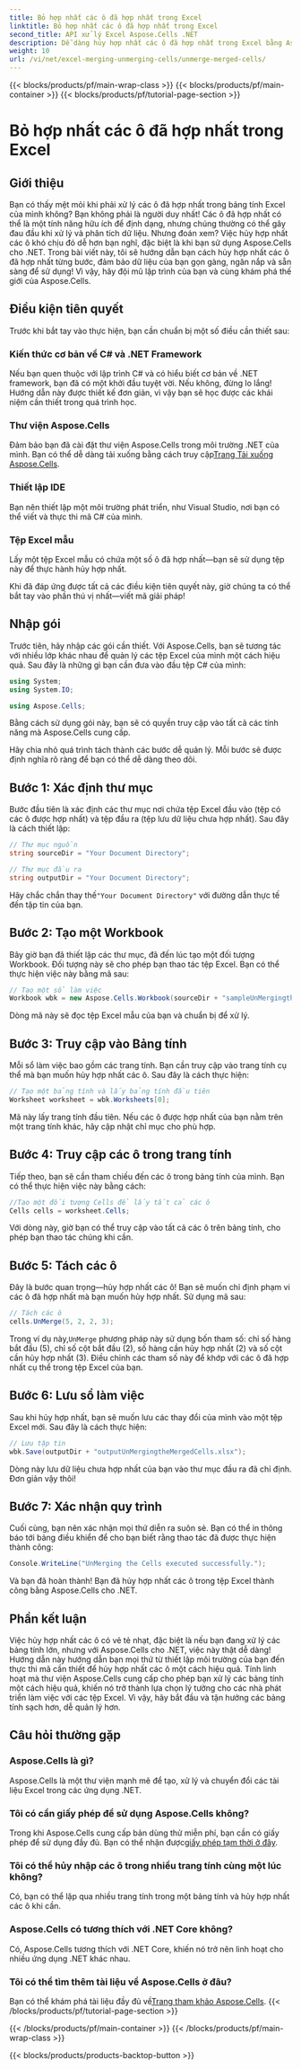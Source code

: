 ```yaml
---
title: Bỏ hợp nhất các ô đã hợp nhất trong Excel
linktitle: Bỏ hợp nhất các ô đã hợp nhất trong Excel
second_title: API xử lý Excel Aspose.Cells .NET
description: Dễ dàng hủy hợp nhất các ô đã hợp nhất trong Excel bằng Aspose.Cells cho .NET. Làm theo hướng dẫn từng bước của chúng tôi để tạo bảng tính tốt hơn.
weight: 10
url: /vi/net/excel-merging-unmerging-cells/unmerge-merged-cells/
---
```


{{< blocks/products/pf/main-wrap-class >}}
{{< blocks/products/pf/main-container >}}
{{< blocks/products/pf/tutorial-page-section >}}

# Bỏ hợp nhất các ô đã hợp nhất trong Excel

## Giới thiệu

Bạn có thấy mệt mỏi khi phải xử lý các ô đã hợp nhất trong bảng tính Excel của mình không? Bạn không phải là người duy nhất! Các ô đã hợp nhất có thể là một tính năng hữu ích để định dạng, nhưng chúng thường có thể gây đau đầu khi xử lý và phân tích dữ liệu. Nhưng đoán xem? Việc hủy hợp nhất các ô khó chịu đó dễ hơn bạn nghĩ, đặc biệt là khi bạn sử dụng Aspose.Cells cho .NET. Trong bài viết này, tôi sẽ hướng dẫn bạn cách hủy hợp nhất các ô đã hợp nhất từng bước, đảm bảo dữ liệu của bạn gọn gàng, ngăn nắp và sẵn sàng để sử dụng! Vì vậy, hãy đội mũ lập trình của bạn và cùng khám phá thế giới của Aspose.Cells.

## Điều kiện tiên quyết

Trước khi bắt tay vào thực hiện, bạn cần chuẩn bị một số điều cần thiết sau:

### Kiến thức cơ bản về C# và .NET Framework
Nếu bạn quen thuộc với lập trình C# và có hiểu biết cơ bản về .NET framework, bạn đã có một khởi đầu tuyệt vời. Nếu không, đừng lo lắng! Hướng dẫn này được thiết kế đơn giản, vì vậy bạn sẽ học được các khái niệm cần thiết trong quá trình học.

### Thư viện Aspose.Cells
Đảm bảo bạn đã cài đặt thư viện Aspose.Cells trong môi trường .NET của mình. Bạn có thể dễ dàng tải xuống bằng cách truy cập[Trang Tải xuống Aspose.Cells](https://releases.aspose.com/cells/net/).

### Thiết lập IDE
Bạn nên thiết lập một môi trường phát triển, như Visual Studio, nơi bạn có thể viết và thực thi mã C# của mình.

### Tệp Excel mẫu
Lấy một tệp Excel mẫu có chứa một số ô đã hợp nhất—bạn sẽ sử dụng tệp này để thực hành hủy hợp nhất.

Khi đã đáp ứng được tất cả các điều kiện tiên quyết này, giờ chúng ta có thể bắt tay vào phần thú vị nhất—viết mã giải pháp!

## Nhập gói

Trước tiên, hãy nhập các gói cần thiết. Với Aspose.Cells, bạn sẽ tương tác với nhiều lớp khác nhau để quản lý các tệp Excel của mình một cách hiệu quả. Sau đây là những gì bạn cần đưa vào đầu tệp C# của mình:

```csharp
using System;
using System.IO;

using Aspose.Cells;
```

Bằng cách sử dụng gói này, bạn sẽ có quyền truy cập vào tất cả các tính năng mà Aspose.Cells cung cấp.

Hãy chia nhỏ quá trình tách thành các bước dễ quản lý. Mỗi bước sẽ được định nghĩa rõ ràng để bạn có thể dễ dàng theo dõi.

## Bước 1: Xác định thư mục

Bước đầu tiên là xác định các thư mục nơi chứa tệp Excel đầu vào (tệp có các ô được hợp nhất) và tệp đầu ra (tệp lưu dữ liệu chưa hợp nhất). Sau đây là cách thiết lập:

```csharp
// Thư mục nguồn
string sourceDir = "Your Document Directory"; 

// Thư mục đầu ra
string outputDir = "Your Document Directory"; 
```

 Hãy chắc chắn thay thế`"Your Document Directory"` với đường dẫn thực tế đến tập tin của bạn.

## Bước 2: Tạo một Workbook

Bây giờ bạn đã thiết lập các thư mục, đã đến lúc tạo một đối tượng Workbook. Đối tượng này sẽ cho phép bạn thao tác tệp Excel. Bạn có thể thực hiện việc này bằng mã sau:

```csharp
// Tạo một sổ làm việc
Workbook wbk = new Aspose.Cells.Workbook(sourceDir + "sampleUnMergingtheMergedCells.xlsx");
```

Dòng mã này sẽ đọc tệp Excel mẫu của bạn và chuẩn bị để xử lý. 

## Bước 3: Truy cập vào Bảng tính

Mỗi sổ làm việc bao gồm các trang tính. Bạn cần truy cập vào trang tính cụ thể mà bạn muốn hủy hợp nhất các ô. Sau đây là cách thực hiện:

```csharp
// Tạo một bảng tính và lấy bảng tính đầu tiên
Worksheet worksheet = wbk.Worksheets[0];
```

Mã này lấy trang tính đầu tiên. Nếu các ô được hợp nhất của bạn nằm trên một trang tính khác, hãy cập nhật chỉ mục cho phù hợp.

## Bước 4: Truy cập các ô trong trang tính

Tiếp theo, bạn sẽ cần tham chiếu đến các ô trong bảng tính của mình. Bạn có thể thực hiện việc này bằng cách:

```csharp
//Tạo một đối tượng Cells để lấy tất cả các ô
Cells cells = worksheet.Cells;
```

Với dòng này, giờ bạn có thể truy cập vào tất cả các ô trên bảng tính, cho phép bạn thao tác chúng khi cần.

## Bước 5: Tách các ô

Đây là bước quan trọng—hủy hợp nhất các ô! Bạn sẽ muốn chỉ định phạm vi các ô đã hợp nhất mà bạn muốn hủy hợp nhất. Sử dụng mã sau:

```csharp
// Tách các ô
cells.UnMerge(5, 2, 2, 3);
```

 Trong ví dụ này,`UnMerge` phương pháp này sử dụng bốn tham số: chỉ số hàng bắt đầu (5), chỉ số cột bắt đầu (2), số hàng cần hủy hợp nhất (2) và số cột cần hủy hợp nhất (3). Điều chỉnh các tham số này để khớp với các ô đã hợp nhất cụ thể trong tệp Excel của bạn.

## Bước 6: Lưu sổ làm việc

Sau khi hủy hợp nhất, bạn sẽ muốn lưu các thay đổi của mình vào một tệp Excel mới. Sau đây là cách thực hiện:

```csharp
// Lưu tập tin
wbk.Save(outputDir + "outputUnMergingtheMergedCells.xlsx");
```

Dòng này lưu dữ liệu chưa hợp nhất của bạn vào thư mục đầu ra đã chỉ định. Đơn giản vậy thôi!

## Bước 7: Xác nhận quy trình

Cuối cùng, bạn nên xác nhận mọi thứ diễn ra suôn sẻ. Bạn có thể in thông báo tới bảng điều khiển để cho bạn biết rằng thao tác đã được thực hiện thành công:

```csharp
Console.WriteLine("UnMerging the Cells executed successfully.");
```

Và bạn đã hoàn thành! Bạn đã hủy hợp nhất các ô trong tệp Excel thành công bằng Aspose.Cells cho .NET.

## Phần kết luận

Việc hủy hợp nhất các ô có vẻ tẻ nhạt, đặc biệt là nếu bạn đang xử lý các bảng tính lớn, nhưng với Aspose.Cells cho .NET, việc này thật dễ dàng! Hướng dẫn này hướng dẫn bạn mọi thứ từ thiết lập môi trường của bạn đến thực thi mã cần thiết để hủy hợp nhất các ô một cách hiệu quả. Tính linh hoạt mà thư viện Aspose.Cells cung cấp cho phép bạn xử lý các bảng tính một cách hiệu quả, khiến nó trở thành lựa chọn lý tưởng cho các nhà phát triển làm việc với các tệp Excel. Vì vậy, hãy bắt đầu và tận hưởng các bảng tính sạch hơn, dễ quản lý hơn.

## Câu hỏi thường gặp

### Aspose.Cells là gì?  
Aspose.Cells là một thư viện mạnh mẽ để tạo, xử lý và chuyển đổi các tài liệu Excel trong các ứng dụng .NET.

### Tôi có cần giấy phép để sử dụng Aspose.Cells không?  
 Trong khi Aspose.Cells cung cấp bản dùng thử miễn phí, bạn cần có giấy phép để sử dụng đầy đủ. Bạn có thể nhận được[giấy phép tạm thời ở đây](https://purchase.aspose.com/temporary-license/).

### Tôi có thể hủy nhập các ô trong nhiều trang tính cùng một lúc không?  
Có, bạn có thể lặp qua nhiều trang tính trong một bảng tính và hủy hợp nhất các ô khi cần.

### Aspose.Cells có tương thích với .NET Core không?  
Có, Aspose.Cells tương thích với .NET Core, khiến nó trở nên linh hoạt cho nhiều ứng dụng .NET khác nhau.

### Tôi có thể tìm thêm tài liệu về Aspose.Cells ở đâu?  
 Bạn có thể khám phá tài liệu đầy đủ về[Trang tham khảo Aspose.Cells](https://reference.aspose.com/cells/net/).
{{< /blocks/products/pf/tutorial-page-section >}}

{{< /blocks/products/pf/main-container >}}
{{< /blocks/products/pf/main-wrap-class >}}

{{< blocks/products/products-backtop-button >}}
